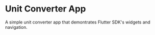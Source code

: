 # Unit Converter App
 A simple unit converter app that demontrates Flutter SDK's widgets and navigation.
